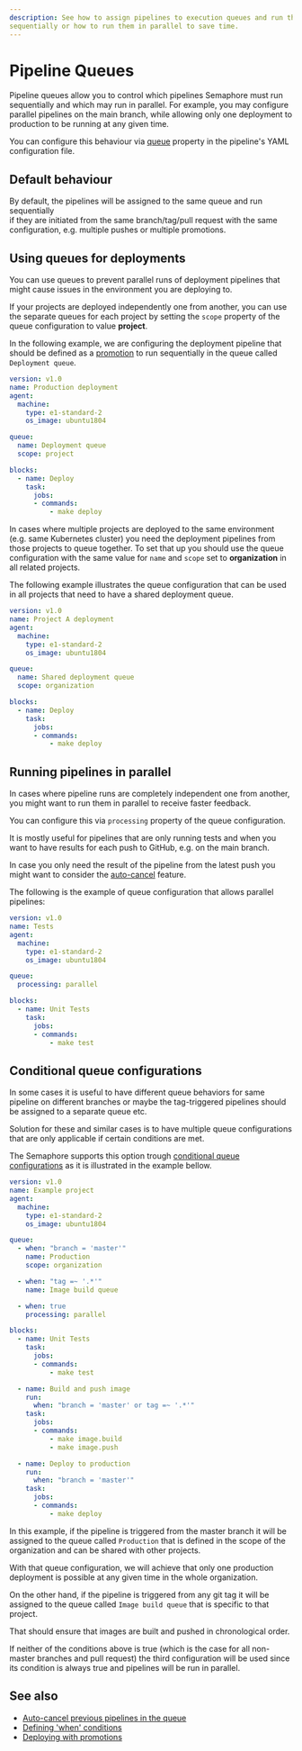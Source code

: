 ```yaml
---
description: See how to assign pipelines to execution queues and run them
sequentially or how to run them in parallel to save time.
---
```


# Pipeline Queues

Pipeline queues allow you to control which pipelines Semaphore must run
sequentially and which may run in parallel. For example, you may configure
parallel pipelines on the main branch, while allowing only one deployment to
production to be running at any given time.

You can configure this behaviour via [queue][queue-reference] property in the
pipeline's YAML configuration file.

## Default behaviour

By default, the pipelines will be assigned to the same queue and run sequentially  
if they are initiated from the same branch/tag/pull request with the same
configuration, e.g. multiple pushes or multiple promotions.

## Using queues for deployments

You can use queues to prevent parallel runs of deployment pipelines that might
cause issues in the environment you are deploying to.

If your projects are deployed independently one from another, you can use the
separate queues for each project by setting the `scope` property of the queue
configuration to value **project**.

In the following example, we are configuring the deployment pipeline that should
be defined as a [promotion][deploying-with-promotions] to run sequentially in
the queue called `Deployment queue`.

``` yaml
version: v1.0
name: Production deployment
agent:
  machine:
    type: e1-standard-2
    os_image: ubuntu1804

queue:
  name: Deployment queue
  scope: project

blocks:
  - name: Deploy
    task:
      jobs:
      - commands:
          - make deploy
```

In cases where multiple projects are deployed to the same environment (e.g.
same Kubernetes cluster) you need the deployment pipelines from those projects to
queue together. To set that up you should use the queue configuration with the
same value for `name` and `scope` set to **organization** in all related projects.

The following example illustrates the queue configuration that can be used in all
projects that need to have a shared deployment queue.

``` yaml
version: v1.0
name: Project A deployment
agent:
  machine:
    type: e1-standard-2
    os_image: ubuntu1804

queue:
  name: Shared deployment queue
  scope: organization

blocks:
  - name: Deploy
    task:
      jobs:
      - commands:
          - make deploy
```

## Running pipelines in parallel

In cases where pipeline runs are completely independent one from another, you
might want to run them in parallel to receive faster feedback.

You can configure this via `processing` property of the queue configuration.

It is mostly useful for pipelines that are only running tests and when you want
to have results for each push to GitHub, e.g. on the main branch.

In case you only need the result of the pipeline from the latest push you might
want to consider the [auto-cancel][auto-cancel] feature.  

The following is the example of queue configuration that allows parallel pipelines:

``` yaml
version: v1.0
name: Tests
agent:
  machine:
    type: e1-standard-2
    os_image: ubuntu1804

queue:
  processing: parallel

blocks:
  - name: Unit Tests
    task:
      jobs:
      - commands:
          - make test
```

## Conditional queue configurations

In some cases it is useful to have different queue behaviors for same pipeline
on different branches or maybe the tag-triggered pipelines should be assigned to
a separate queue etc.

Solution for these and similar cases is to have multiple queue configurations
that are only applicable if certain conditions are met.

The Semaphore supports this option trough [conditional queue configurations][cond-queue-defs-reference] as it is illustrated in the example bellow.

``` yaml
version: v1.0
name: Example project
agent:
  machine:
    type: e1-standard-2
    os_image: ubuntu1804

queue:
  - when: "branch = 'master'"
    name: Production
    scope: organization

  - when: "tag =~ '.*'"
    name: Image build queue

  - when: true
    processing: parallel

blocks:
  - name: Unit Tests
    task:
      jobs:
      - commands:
          - make test

  - name: Build and push image
    run:
      when: "branch = 'master' or tag =~ '.*'"
    task:
      jobs:
      - commands:
          - make image.build
          - make image.push

  - name: Deploy to production
    run:
      when: "branch = 'master'"
    task:
      jobs:
      - commands:
          - make deploy
```

In this example, if the pipeline is triggered from the master branch it will be
assigned to the queue called `Production` that is defined in the scope of the
organization and can be shared with other projects.

With that queue configuration, we will achieve that only one production deployment
is possible at any given time in the whole organization.

On the other hand, if the pipeline is triggered from any git tag it will be
assigned to the queue called `Image build queue` that is specific to that project.

That should ensure that images are built and pushed in chronological order.

If neither of the conditions above is true (which is the case for all non-master
branches and pull request) the third configuration will be used since its
condition is always true and pipelines will be run in parallel.

## See also

- [Auto-cancel previous pipelines in the queue][auto-cancel]
- [Defining 'when' conditions](https://docs.semaphoreci.com/reference/conditions-reference)
- [Deploying with promotions][deploying-with-promotions]

[queue-reference]: https://docs.semaphoreci.com/reference/pipeline-yaml-reference/#queue
[cond-queue-defs-reference]:https://docs.semaphoreci.com/reference/pipeline-yaml-reference/#conditional-queue-configurations
[auto-cancel]: https://docs.semaphoreci.com/essentials/auto-cancel-previous-pipelines-on-a-new-push/
[deploying-with-promotions]: https://docs.semaphoreci.com/guided-tour/deploying-with-promotions/
